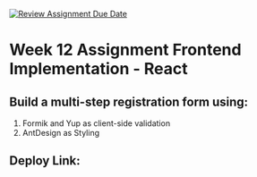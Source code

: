 [![Review Assignment Due Date](https://classroom.github.com/assets/deadline-readme-button-24ddc0f5d75046c5622901739e7c5dd533143b0c8e959d652212380cedb1ea36.svg)](https://classroom.github.com/a/EjimcIPa)

# Week 12 Assignment Frontend Implementation - React
## Build a multi-step registration form using:
  1. Formik and Yup as client-side validation
  2. AntDesign as Styling
## Deploy Link:

